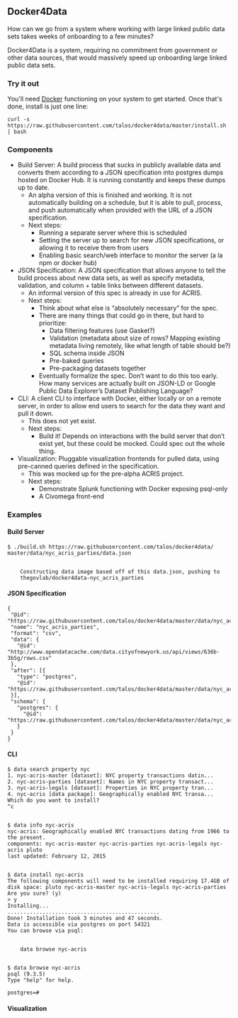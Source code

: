 ## Docker4Data

How can we go from a system where working with large linked public data sets
takes weeks of onboarding to a few minutes?

Docker4Data is a system, requiring no commitment from government or other data
sources, that would massively speed up onboarding large linked public data
sets.

### Try it out

You'll need [Docker]() functioning on your system to get started.  Once that's
done, install is just one line:

    curl -s https://raw.githubusercontent.com/talos/docker4data/master/install.sh | bash

### Components

* Build Server: A build process that sucks in publicly available data and converts them according to a JSON specification into postgres dumps hosted on Docker Hub.  It is running constantly and keeps these dumps up to date.
   * An alpha version of this is finished and working.  It is not automatically building on a schedule, but it is able to pull, process, and push automatically when provided with the URL of a JSON specification.
   * Next steps:
      * Running a separate server where this is scheduled
      * Setting the server up to search for new JSON specifications, or allowing it to receive them from users
      * Enabling basic search/web interface to monitor the server (a la npm or docker hub)
* JSON Specification: A JSON specification that allows anyone to tell the build process about new data sets, as well as specify metadata, validation, and column + table links between different datasets.
   * An informal version of this spec is already in use for ACRIS.
   * Next steps:
      * Think about what else is “absolutely necessary” for the spec.
      * There are many things that could go in there, but hard to prioritize:
         * Data filtering features (use Gasket?)
         * Validation (metadata about size of rows?  Mapping existing metadata living remotely, like what length of table should be?)
         * SQL schema inside JSON
         * Pre-baked queries
         * Pre-packaging datasets together
      * Eventually formalize the spec.  Don’t want to do this too early.  How many services are actually built on JSON-LD or Google Public Data Explorer’s Dataset Publishing Language?
* CLI: A client CLI to interface with Docker, either locally or on a remote server, in order to allow end users to search for the data they want and pull it down.
   * This does not yet exist.
   * Next steps:
      * Build it!  Depends on interactions with the build server that don’t exist yet, but these could be mocked.  Could spec out the whole thing.
* Visualization: Pluggable visualization frontends for pulled data, using pre-canned queries defined in the specification.
   * This was mocked up for the pre-alpha ACRIS project.
   * Next steps:
      * Demonstrate Splunk functioning with Docker exposing psql-only
      * A Civomega front-end


### Examples

#### Build Server


    $ ./build.sh https://raw.githubusercontent.com/talos/docker4data/
    master/data/nyc_acris_parties/data.json


        Constructing data image based off of this data.json, pushing to
        thegovlab/docker4data-nyc_acris_parties

#### JSON Specification

    {
     "@id": "https://raw.githubusercontent.com/talos/docker4data/master/data/nyc_acris_parties/data.json",
     "name": "nyc_acris_parties",
     "format": "csv",
     "data": {
       "@id": "http://www.opendatacache.com/data.cityofnewyork.us/api/views/636b-3b5g/rows.csv"
     },
     "after": [{
       "type": "postgres",
       "@id": "https://raw.githubusercontent.com/talos/docker4data/master/data/nyc_acris_parties/index.sql"
     }],
     "schema": {
       "postgres": {
         "@id": "https://raw.githubusercontent.com/talos/docker4data/master/data/nyc_acris_parties/schema.sql"
       }
     }
    }

#### CLI

    $ data search property nyc
    1. nyc-acris-master [dataset]: NYC property transactions datin...
    2. nyc-acris-parties [dataset]: Names in NYC property transact...
    3. nyc-acris-legals [dataset]: Properties in NYC property tran...
    4. nyc-acris [data package]: Geographically enabled NYC transa...
    Which do you want to install?
    ^c


    $ data info nyc-acris
    nyc-acris: Geographically enabled NYC transactions dating from 1966 to the present.
    components: nyc-acris-master nyc-acris-parties nyc-acris-legals nyc-acris pluto
    last updated: February 12, 2015


    $ data install nyc-acris
    The following components will need to be installed requiring 17.4GB of disk space: pluto nyc-acris-master nyc-acris-legals nyc-acris-parties
    Are you sure? (y)
    > y
    Installing...
    ................................................
    Done! Installation took 3 minutes and 47 seconds.
    Data is accessible via postgres on port 54321 
    You can browse via psql:


        data browse nyc-acris


    $ data browse nyc-acris
    psql (9.3.5)
    Type "help" for help.

    postgres=#

#### Visualization
